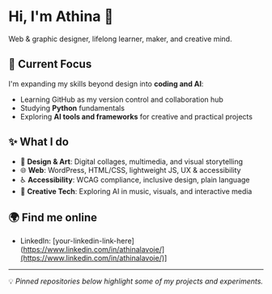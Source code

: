 # Hi, I'm Athina 👋

Web & graphic designer, lifelong learner, maker, and creative mind. 

## 📌 Current Focus
I'm expanding my skills beyond design into **coding and AI**:
- Learning GitHub as my version control and collaboration hub
- Studying **Python** fundamentals
- Exploring **AI tools and frameworks** for creative and practical projects

## ✨ What I do
- 🎨 **Design & Art**: Digital collages, multimedia, and visual storytelling
- 🌐 **Web**: WordPress, HTML/CSS, lightweight JS, UX & accessibility
- ♿ **Accessibility**: WCAG compliance, inclusive design, plain language
- 🤖 **Creative Tech**: Exploring AI in music, visuals, and interactive media

## 🌍 Find me online
- LinkedIn: [your-linkedin-link-here](https://www.linkedin.com/in/athinalavoie/](https://www.linkedin.com/in/athinalavoie/)]  

---
💡 *Pinned repositories below highlight some of my projects and experiments.*
